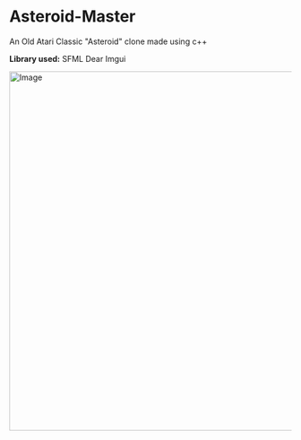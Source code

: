 # Asteroid-Master
An Old Atari Classic "Asteroid" clone made using c++

**Library used:**
  SFML
  Dear Imgui

<img width="640" alt="Image" src="https://github.com/Nitash-Biswas/Asteroid-Master/assets/32383636/29cc4501-dfc3-4048-981a-881ad1d2ec2b">
